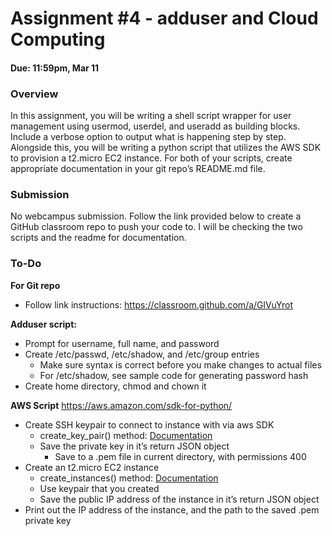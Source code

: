 # Assignment #4 - adduser and Cloud Computing
#### Due: 11:59pm, Mar 11

### Overview
In this assignment, you will be writing a shell script wrapper for user management using usermod, userdel, and useradd as building blocks. Include a verbose option to output what is happening step by step. Alongside this, you will be writing a python script that utilizes the AWS SDK to provision a t2.micro EC2 instance. For both of your scripts, create appropriate documentation in your git repo’s README.md file. 

### Submission
No webcampus submission. Follow the link provided below to create a GitHub classroom repo to push your code to. I will be checking the two scripts and the readme for documentation. 

### To-Do
**For Git repo**
* Follow link instructions: https://classroom.github.com/a/GlVuYrot 

**Adduser script:** 
* Prompt for username, full name, and password
* Create /etc/passwd, /etc/shadow, and /etc/group entries
  * Make sure syntax is correct before you make changes to actual files
  * For /etc/shadow, see sample code for generating password hash 
* Create home directory, chmod and chown it

**AWS Script**
https://aws.amazon.com/sdk-for-python/ 
* Create SSH keypair to connect to instance with via aws SDK
  * create_key_pair() method: [Documentation](https://boto3.amazonaws.com/v1/documentation/api/latest/reference/services/ec2.html#EC2.Client.create_key_pair)
  * Save the private key in it’s return JSON object
    * Save to a .pem file in current directory, with permissions 400
* Create an t2.micro EC2 instance
  * create_instances() method: [Documentation](https://boto3.amazonaws.com/v1/documentation/api/latest/reference/services/ec2.html#EC2.ServiceResource.create_instances)
  * Use keypair that you created
  * Save the public IP address of the instance in it’s return JSON object
* Print out the IP address of the instance, and the path to the saved .pem private key

